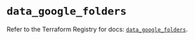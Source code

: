 # `data_google_folders`

Refer to the Terraform Registry for docs: [`data_google_folders`](https://registry.terraform.io/providers/hashicorp/google-beta/6.36.1/docs/data-sources/google_folders).
